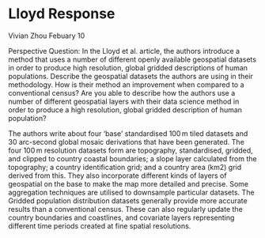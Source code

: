 # Lloyd Response

Vivian Zhou Febuary 10

Perspective Question: In the Lloyd et al. article, the authors introduce a method that uses a number of different openly available geospatial datasets in order to produce high resolution, global gridded descriptions of human populations. Describe the geospatial datasets the authors are using in their methodology. How is their method an improvement when compared to a conventional census? Are you able to describe how the authors use a number of different geospatial layers with their data science method in order to produce a high resolution, global gridded description of human population?
 
The authors write about four ‘base’ standardised 100 m tiled datasets and 30 arc-second global mosaic derivations that have been generated. The four 100 m resolution datasets form are topography, standardised, gridded, and clipped to country coastal boundaries; a slope layer calculated from the topography; a country identification grid; and a country area (km2) grid derived from this. They also incorporate different kinds of layers of geospatial on the base to make the map more detailed and precise. Some aggregation techniques are utilised to downsample particular datasets. The Gridded population distribution datasets generally provide more accurate results than a conventional census. These can also regularly update the country boundaries and coastlines, and covariate layers representing different time periods created at fine spatial resolutions.
